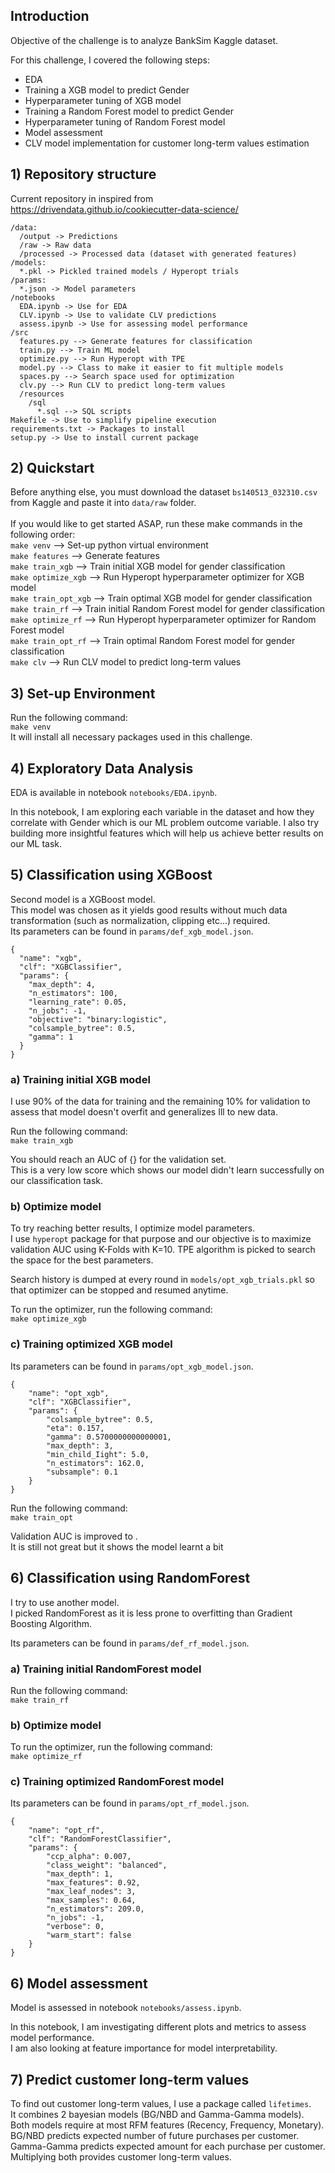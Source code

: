 ## Introduction

Objective of the challenge is to analyze BankSim Kaggle dataset.

For this challenge, I covered the following steps:

 - EDA
 - Training a XGB model to predict Gender
 - Hyperparameter tuning of XGB model
 - Training a Random Forest model to predict Gender
 - Hyperparameter tuning of Random Forest model
 - Model assessment
 - CLV model implementation for customer long-term values estimation

## 1) Repository structure

Current repository in inspired from https://drivendata.github.io/cookiecutter-data-science/
```
/data:
  /output -> Predictions
  /raw -> Raw data
  /processed -> Processed data (dataset with generated features)
/models:
  *.pkl -> Pickled trained models / Hyperopt trials
/params:
  *.json -> Model parameters
/notebooks
  EDA.ipynb -> Use for EDA
  CLV.ipynb -> Use to validate CLV predictions
  assess.ipynb -> Use for assessing model performance
/src
  features.py --> Generate features for classification
  train.py --> Train ML model
  optimize.py --> Run Hyperopt with TPE
  model.py --> Class to make it easier to fit multiple models
  spaces.py --> Search space used for optimization
  clv.py --> Run CLV to predict long-term values
  /resources
    /sql
      *.sql --> SQL scripts
Makefile -> Use to simplify pipeline execution
requirements.txt -> Packages to install
setup.py -> Use to install current package
```

## 2) Quickstart

Before anything else, you must download the dataset ```bs140513_032310.csv``` from Kaggle and paste it into ```data/raw``` folder.<br/><br/>
If you would like to get started ASAP, run these make commands in the following order:<br/>
```make venv``` --> Set-up python virtual environment<br/>
```make features``` --> Generate features<br/>
```make train_xgb``` --> Train initial XGB model for gender classification<br/>
```make optimize_xgb``` --> Run Hyperopt hyperparameter optimizer for XGB model<br/>
```make train_opt_xgb``` --> Train optimal XGB model for gender classification<br/>
```make train_rf``` --> Train initial Random Forest model for gender classification<br/>
```make optimize_rf``` --> Run Hyperopt hyperparameter optimizer for Random Forest model<br/>
```make train_opt_rf``` --> Train optimal Random Forest model for gender classification<br/>
```make clv``` --> Run CLV model to predict long-term values<br/>

## 3) Set-up Environment

Run the following command:<br/>
```make venv```<br/>
It will install all necessary packages used in this challenge.

## 4) Exploratory Data Analysis

EDA is available in notebook ```notebooks/EDA.ipynb```.<br/>

In this notebook, I am exploring each variable in the dataset and how they correlate with Gender which is our ML problem outcome variable.
I also try building more insightful features which will help us achieve better results on our ML task.

## 5) Classification using XGBoost

Second model is a XGBoost model. <br/>
This model was chosen as it yields good results without much data transformation (such as normalization, clipping etc...) required. <br/>
Its parameters can be found in ```params/def_xgb_model.json```. <br/>


```
{
  "name": "xgb",
  "clf": "XGBClassifier",
  "params": {
    "max_depth": 4,
    "n_estimators": 100,
    "learning_rate": 0.05,
    "n_jobs": -1,
    "objective": "binary:logistic",
    "colsample_bytree": 0.5,
    "gamma": 1
  }
}
```

### a) Training initial XGB model

I use 90% of the data for training and the remaining 10% for validation to assess that model doesn't overfit and generalizes Ill to new data.

Run the following command:<br/>
```make train_xgb```<br/>

You should reach an AUC of {} for the validation set.<br/>
This is a very low score which shows our model didn't learn successfully on our classification task.

### b) Optimize model

To try reaching better results, I optimize model parameters.<br/>
I use ```hyperopt``` package for that purpose and our objective is to maximize validation AUC using K-Folds with K=10. TPE algorithm is picked to search the space for the best parameters.<br/>

Search history is dumped at every round in ```models/opt_xgb_trials.pkl``` so that optimizer can be stopped and resumed  anytime.

To run the optimizer, run the following command:<br/>
```make optimize_xgb```<br/>

### c) Training optimized XGB model

Its parameters can be found in ```params/opt_xgb_model.json```. <br/>

```
{
	"name": "opt_xgb",
	"clf": "XGBClassifier",
	"params": {
		"colsample_bytree": 0.5,
		"eta": 0.157,
		"gamma": 0.5700000000000001,
		"max_depth": 3,
		"min_child_Iight": 5.0,
		"n_estimators": 162.0,
		"subsample": 0.1
	}
}
```

Run the following command:<br/>
```make train_opt```<br/>

Validation AUC is improved to .<br/>
It is still not great but it shows the model learnt a bit

## 6) Classification using RandomForest

I try to use another model.<br/>
I picked RandomForest as it is less prone to overfitting than Gradient Boosting Algorithm.

Its parameters can be found in ```params/def_rf_model.json```. <br/>

### a) Training initial RandomForest model

Run the following command:<br/>
```make train_rf```<br/>

### b) Optimize model

To run the optimizer, run the following command:<br/>
```make optimize_rf```<br/>

### c) Training optimized RandomForest model

Its parameters can be found in ```params/opt_rf_model.json```. <br/>

```
{
	"name": "opt_rf",
	"clf": "RandomForestClassifier",
	"params": {
		"ccp_alpha": 0.007,
		"class_weight": "balanced",
		"max_depth": 1,
		"max_features": 0.92,
		"max_leaf_nodes": 3,
		"max_samples": 0.64,
		"n_estimators": 209.0,
		"n_jobs": -1,
		"verbose": 0,
		"warm_start": false
	}
}
```

## 6) Model assessment

Model is assessed in notebook ```notebooks/assess.ipynb```.<br/>

In this notebook, I am investigating different plots and metrics to assess model performance.<br/>
I am also looking at feature importance for model interpretability.

## 7) Predict customer long-term values

To find out customer long-term values, I use a package called ```lifetimes```.<br/>
It combines 2 bayesian models (BG/NBD and Gamma-Gamma models).<br/>
Both models require at most RFM features (Recency, Frequency, Monetary).<br/>
BG/NBD predicts expected number of future purchases per customer.<br/>
Gamma-Gamma predicts expected amount for each purchase per customer.<br/>
Multiplying both provides customer long-term values.
